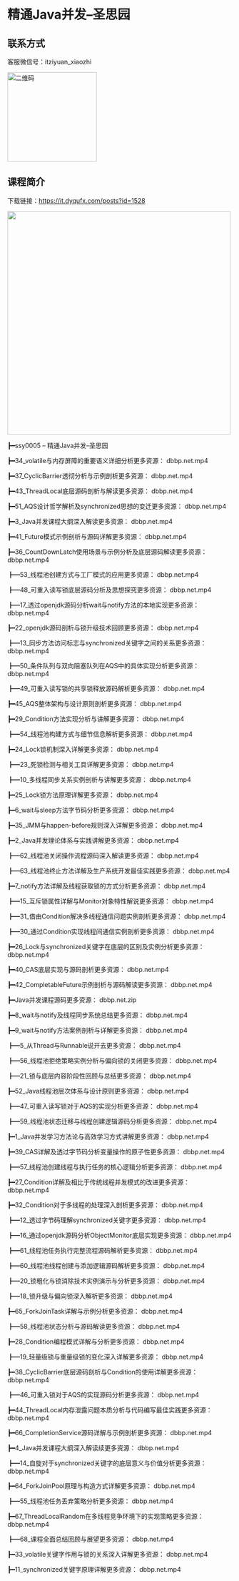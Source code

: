 # 精通Java并发&#8211;圣思园

## 联系方式

客服微信号：itziyuan_xiaozhi

<img src="https://ziyuanyun.oss-cn-guangzhou.aliyuncs.com/common/20240614073449/666b82192834a.jpg" width="200" height="200" alt="二维码">

## 课程简介

下载链接：https://it.dyqufx.com/posts?id=1528

<img src="https://ziyuanyun.oss-cn-guangzhou.aliyuncs.com/yun/20240515224323/6644ca0bd0b20.jpg" width="500" alt="">

  ┣━ssy0005 &#8211; 精通Java并发&#8211;圣思园

 ┣━34_volatile与内存屏障的重要语义详细分析更多资源： dbbp.net.mp4

 ┣━37_CyclicBarrier透彻分析与示例剖析更多资源： dbbp.net.mp4

 ┣━43_ThreadLocal底层源码剖析与解读更多资源： dbbp.net.mp4

 ┣━51_AQS设计哲学解析及synchronized思想的变迁更多资源： dbbp.net.mp4

 ┣━3_Java并发课程大纲深入解读更多资源： dbbp.net.mp4

 ┣━41_Future模式示例剖析与源码详解更多资源： dbbp.net.mp4

 ┣━36_CountDownLatch使用场景与示例分析及底层源码解读更多资源： dbbp.net.mp4

 ┣━53_线程池创建方式与工厂模式的应用更多资源： dbbp.net.mp4

 ┣━48_可重入读写锁底层源码分析及思想探究更多资源： dbbp.net.mp4

 ┣━17_透过openjdk源码分析wait与notify方法的本地实现更多资源： dbbp.net.mp4

 ┣━22_openjdk源码剖析与锁升级技术回顾更多资源： dbbp.net.mp4

 ┣━13_同步方法访问标志与synchronized关键字之间的关系更多资源： dbbp.net.mp4

 ┣━50_条件队列与双向阻塞队列在AQS中的具体实现分析更多资源： dbbp.net.mp4

 ┣━49_可重入读写锁的共享锁释放源码解析更多资源： dbbp.net.mp4

 ┣━45_AQS整体架构与设计原则剖析更多资源： dbbp.net.mp4

 ┣━29_Condition方法实现分析与讲解更多资源： dbbp.net.mp4

 ┣━54_线程池构建方式与细节信息解析更多资源： dbbp.net.mp4

 ┣━24_Lock锁机制深入详解更多资源： dbbp.net.mp4

 ┣━23_死锁检测与相关工具详解更多资源： dbbp.net.mp4

 ┣━10_多线程同步关系实例剖析与讲解更多资源： dbbp.net.mp4

 ┣━25_Lock锁方法原理详解更多资源： dbbp.net.mp4

 ┣━6_wait与sleep方法字节码分析更多资源： dbbp.net.mp4

 ┣━35_JMM与happen-before规则深入详解更多资源： dbbp.net.mp4

 ┣━2_Java并发理论体系与实践讲解更多资源： dbbp.net.mp4

 ┣━62_线程池关闭操作流程源码深入解读更多资源： dbbp.net.mp4

 ┣━63_线程池终止方法详解及生产系统开发最佳实践更多资源： dbbp.net.mp4

 ┣━7_notify方法详解及线程获取锁的方式分析更多资源： dbbp.net.mp4

 ┣━15_互斥锁属性详解与Monitor对象特性解说更多资源： dbbp.net.mp4

 ┣━31_借由Condition解决多线程通信问题实例剖析更多资源： dbbp.net.mp4

 ┣━30_通过Condition实现线程间通信实例剖析更多资源： dbbp.net.mp4

 ┣━26_Lock与synchronized关键字在底层的区别及实例分析更多资源： dbbp.net.mp4

 ┣━40_CAS底层实现与源码剖析更多资源： dbbp.net.mp4

 ┣━42_CompletableFuture示例剖析与源码解读更多资源： dbbp.net.mp4

 ┣━Java并发课程源码更多资源： dbbp.net.zip

 ┣━8_wait与notify及线程同步系统总结更多资源： dbbp.net.mp4

 ┣━9_wait与notify方法案例剖析与详解更多资源： dbbp.net.mp4

 ┣━5_从Thread与Runnable说开去更多资源： dbbp.net.mp4

 ┣━56_线程池拒绝策略实例分析与偏向锁的关闭更多资源： dbbp.net.mp4

 ┣━21_锁与底层内容阶段性回顾与总结更多资源： dbbp.net.mp4

 ┣━52_Java线程池层次体系与设计原则更多资源： dbbp.net.mp4

 ┣━47_可重入读写锁对于AQS的实现分析更多资源： dbbp.net.mp4

 ┣━59_线程池状态迁移与线程创建逻辑源码分析更多资源： dbbp.net.mp4

 ┣━1_Java并发学习方法论与高效学习方式讲解更多资源： dbbp.net.mp4

 ┣━39_CAS详解及透过字节码分析变量操作的原子性更多资源： dbbp.net.mp4

 ┣━57_线程池创建线程与执行任务的核心逻辑分析更多资源： dbbp.net.mp4

 ┣━27_Condition详解及相比于传统线程并发模式的改进更多资源： dbbp.net.mp4

 ┣━32_Condition对于多线程的处理深入剖析更多资源： dbbp.net.mp4

 ┣━12_透过字节码理解synchronized关键字更多资源： dbbp.net.mp4

 ┣━16_通过openjdk源码分析ObjectMonitor底层实现更多资源： dbbp.net.mp4

 ┣━61_线程池任务执行完整流程源码解析更多资源： dbbp.net.mp4

 ┣━60_线程池线程创建与添加逻辑源码解析更多资源： dbbp.net.mp4

 ┣━20_锁粗化与锁消除技术实例演示与分析更多资源： dbbp.net.mp4

 ┣━18_锁升级与偏向锁深入解析更多资源： dbbp.net.mp4

 ┣━65_ForkJoinTask详解与示例分析更多资源： dbbp.net.mp4

 ┣━58_线程池状态分析与源码解读更多资源： dbbp.net.mp4

 ┣━28_Condition编程模式详解与分析更多资源： dbbp.net.mp4

 ┣━19_轻量级锁与重量级锁的变化深入详解更多资源： dbbp.net.mp4

 ┣━38_CyclicBarrier底层源码剖析与Condition的使用详解更多资源： dbbp.net.mp4

 ┣━46_可重入锁对于AQS的实现源码分析更多资源： dbbp.net.mp4

 ┣━44_ThreadLocal内存泄露问题本质分析与代码编写最佳实践更多资源： dbbp.net.mp4

 ┣━66_CompletionService源码详解与示例剖析更多资源： dbbp.net.mp4

 ┣━4_Java并发课程大纲深入解读续更多资源： dbbp.net.mp4

 ┣━14_自旋对于synchronized关键字的底层意义与价值分析更多资源： dbbp.net.mp4

 ┣━64_ForkJoinPool原理与构造方式详解更多资源： dbbp.net.mp4

 ┣━55_线程池任务丢弃策略分析更多资源： dbbp.net.mp4

 ┣━67_ThreadLocalRandom在多线程竞争环境下的实现策略更多资源： dbbp.net.mp4

 ┣━68_课程全面总结回顾与展望更多资源： dbbp.net.mp4

 ┣━33_volatile关键字作用与锁的关系深入详解更多资源： dbbp.net.mp4

 ┣━11_synchronized关键字原理详解更多资源： dbbp.net.mp4

  
